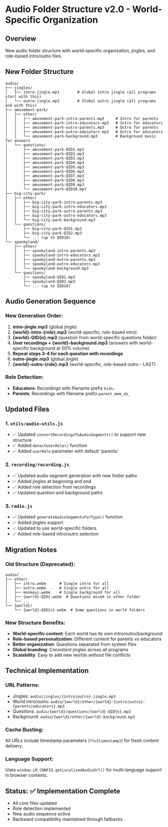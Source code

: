# Audio Folder Structure v2.0 - World-Specific Organization

## Overview
New audio folder structure with world-specific organization, jingles, and role-based intro/outro files.

## New Folder Structure

```
audio/
├── jingles/
│   ├── intro-jingle.mp3        # Global intro jingle (all programs start with this)
│   └── outro-jingle.mp3        # Global outro jingle (all programs end with this)
├── amusement-park/
│   ├── other/
│   │   ├── amusement-park-intro-parents.mp3     # Intro for parents
│   │   ├── amusement-park-intro-educators.mp3   # Intro for educators
│   │   ├── amusement-park-outro-parents.mp3     # Outro for parents
│   │   ├── amusement-park-outro-educators.mp3   # Outro for educators
│   │   └── amusement-park-background.mp3        # Background music for answers
│   └── questions/
│       ├── amusement-park-QID1.mp3
│       ├── amusement-park-QID2.mp3
│       ├── amusement-park-QID3.mp3
│       ├── amusement-park-QID4.mp3
│       ├── amusement-park-QID5.mp3
│       ├── amusement-park-QID6.mp3
│       ├── amusement-park-QID7.mp3
│       ├── amusement-park-QID8.mp3
│       ├── amusement-park-QID9.mp3
│       └── amusement-park-QID10.mp3
├── big-city-park/
│   ├── other/
│   │   ├── big-city-park-intro-parents.mp3
│   │   ├── big-city-park-intro-educators.mp3
│   │   ├── big-city-park-outro-parents.mp3
│   │   ├── big-city-park-outro-educators.mp3
│   │   └── big-city-park-background.mp3
│   └── questions/
│       ├── big-city-park-QID1.mp3
│       ├── big-city-park-QID2.mp3
│       └── ... (up to QID10)
└── spookyland/
    ├── other/
    │   ├── spookyland-intro-parents.mp3
    │   ├── spookyland-intro-educators.mp3
    │   ├── spookyland-outro-parents.mp3
    │   ├── spookyland-outro-educators.mp3
    │   └── spookyland-background.mp3
    └── questions/
        ├── spookyland-QID1.mp3
        ├── spookyland-QID2.mp3
        └── ... (up to QID10)
```

## Audio Generation Sequence

### New Generation Order:
1. **intro-jingle.mp3** (global jingle)
2. **{world}-intro-{role}.mp3** (world-specific, role-based intro)
3. **{world}-QID{n}.mp3** (question from world-specific questions folder)
4. **User recordings + {world}-background.mp3** (answers with world-specific background at 50% volume)
5. **Repeat steps 3-4 for each question with recordings**
6. **outro-jingle.mp3** (global jingle)
7. **{world}-outro-{role}.mp3** (world-specific, role-based outro - LAST)

### Role Detection:
- **Educators**: Recordings with filename prefix `kids-`
- **Parents**: Recordings with filename prefix `parent_mem_sb_`

## Updated Files

### 1. `utils/audio-utils.js`
- ✅ Updated `convertRecordingsToAudioSegments()` to support new structure
- ✅ Added `detectUserRole()` function
- ✅ Added `userRole` parameter with default 'parents'

### 2. `recording/recording.js`
- ✅ Updated audio segment generation with new folder paths
- ✅ Added jingles at beginning and end
- ✅ Added role detection from recordings
- ✅ Updated question and background paths

### 3. `radio.js`
- ✅ Updated `generateAudioSegmentsForType()` function
- ✅ Added jingles support
- ✅ Updated to use world-specific folders
- ✅ Added role-based intro/outro selection

## Migration Notes

### Old Structure (Deprecated):
```
audio/
├── other/
│   ├── intro.webm      # Single intro for all
│   ├── outro.webm      # Single outro for all
│   ├── monkeys.webm    # Single background for all
│   ├── {world}-QID1.webm  # Questions mixed in other folder
│   └── ...
└── {world}/
    └── {world}-QID{n}.webm  # Some questions in world folders
```

### New Structure Benefits:
- **World-specific content**: Each world has its own intro/outro/background
- **Role-based personalization**: Different content for parents vs educators
- **Better organization**: Questions separated from system files
- **Global branding**: Consistent jingles across all programs
- **Scalability**: Easy to add new worlds without file conflicts

## Technical Implementation

### URL Patterns:
- Jingles: `audio/jingles/{intro|outro}-jingle.mp3`
- World intro/outro: `audio/{world}/other/{world}-{intro|outro}-{parents|educators}.mp3`
- Questions: `audio/{world}/questions/{world}-QID{n}.mp3`
- Background: `audio/{world}/other/{world}-background.mp3`

### Cache Busting:
All URLs include timestamp parameters (`?t={timestamp}`) for fresh content delivery.

### Language Support:
Uses `window.LM_CONFIG.getLocalizedAudioUrl()` for multi-language support in browser contexts.

## Status: ✅ Implementation Complete
- All core files updated
- Role detection implemented
- New audio sequence active
- Backward compatibility maintained through fallbacks